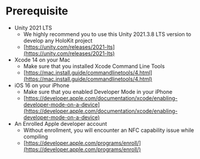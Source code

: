 # Prerequisite

* Unity 2021 LTS&#x20;
  * We highly recommend you to use this Unity 2021.3.8 LTS version to develop any HoloKit project
  * [https://unity.com/releases/2021-lts](https://unity.com/releases/2021-lts)
* Xcode 14 on your Mac
  * Make sure that you installed Xcode Command Line Tools&#x20;
  * [https://mac.install.guide/commandlinetools/4.html](https://mac.install.guide/commandlinetools/4.html)
* iOS 16 on your iPhone
  * Make sure that you enabled Developer Mode in your iPhone
  * [https://developer.apple.com/documentation/xcode/enabling-developer-mode-on-a-device](https://developer.apple.com/documentation/xcode/enabling-developer-mode-on-a-device)
* An Enrolled Apple developer account
  * Without enrollment, you will encounter an NFC capability issue while compiling
  * [https://developer.apple.com/programs/enroll/](https://developer.apple.com/programs/enroll/)
